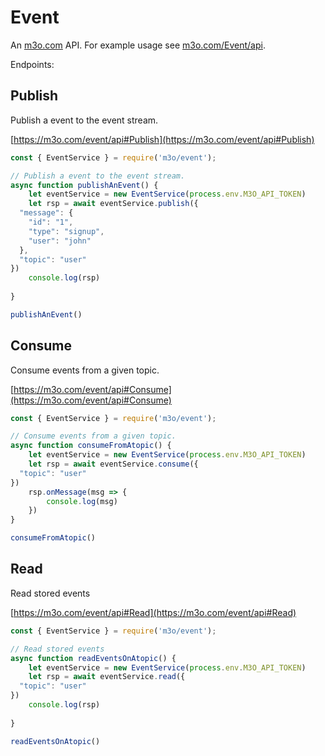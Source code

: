 # Event

An [m3o.com](https://m3o.com) API. For example usage see [m3o.com/Event/api](https://m3o.com/Event/api).

Endpoints:

## Publish

Publish a event to the event stream.


[https://m3o.com/event/api#Publish](https://m3o.com/event/api#Publish)

```js
const { EventService } = require('m3o/event');

// Publish a event to the event stream.
async function publishAnEvent() {
	let eventService = new EventService(process.env.M3O_API_TOKEN)
	let rsp = await eventService.publish({
  "message": {
    "id": "1",
    "type": "signup",
    "user": "john"
  },
  "topic": "user"
})
	console.log(rsp)
	
}

publishAnEvent()
```
## Consume

Consume events from a given topic.


[https://m3o.com/event/api#Consume](https://m3o.com/event/api#Consume)

```js
const { EventService } = require('m3o/event');

// Consume events from a given topic.
async function consumeFromAtopic() {
	let eventService = new EventService(process.env.M3O_API_TOKEN)
	let rsp = await eventService.consume({
  "topic": "user"
})
	rsp.onMessage(msg => {
		console.log(msg)
	})
}

consumeFromAtopic()
```
## Read

Read stored events


[https://m3o.com/event/api#Read](https://m3o.com/event/api#Read)

```js
const { EventService } = require('m3o/event');

// Read stored events
async function readEventsOnAtopic() {
	let eventService = new EventService(process.env.M3O_API_TOKEN)
	let rsp = await eventService.read({
  "topic": "user"
})
	console.log(rsp)
	
}

readEventsOnAtopic()
```
